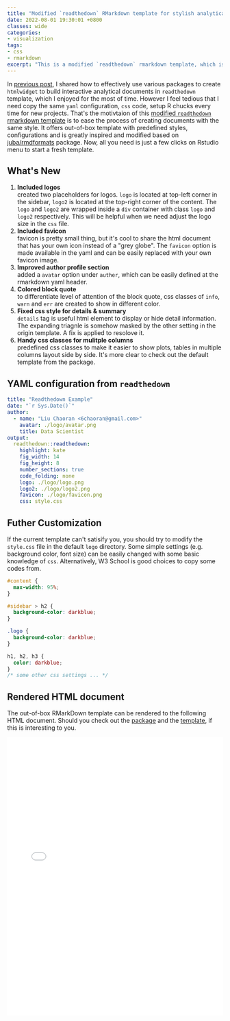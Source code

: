```yaml
---
title: "Modified `readthedown` RMarkdown template for stylish analytical documents"
date: 2022-08-01 19:30:01 +0800
classes: wide
categories:
- visualization
tags:
- css
- rmarkdown
excerpt: "This is a modified `readthedown` rmarkdown template, which is greatly inspired and modified based on [juba/rmdformats](https://github.com/juba/rmdformats) package. `readthedown` offer a similar [sphnix](https://www.sphinx-doc.org/en/master/) style, which is commmonly used in various python package documentations. I personally very much like the `readthedown` style and hence dive a little bit on the source code to figure out ways to make it easier for further customization."
---
```


In [previous post](https://6chaoran.github.io/data-story/visualization/tips-of-drafting-r-markdown-document/), I shared how to effectively use various packages to create `htmlwidget` to build interactive analytical documents in `readthedown` template, which I enjoyed for the most of time. However I feel tedious that I need copy the same `yaml` configuration, `css` code, setup R chucks every time for new projects. That's the motivtaion of this [modified `readthedown` rmarkdown template](https://github.com/6chaoran/readthedown) is to ease the process of creating documents with the same style. It offers out-of-box template with predefined styles, configurations and is greatly inspired and modified based on [juba/rmdformats](https://github.com/juba/rmdformats) package. Now, all you need is just a few clicks on Rstudio menu to start a fresh template.

## What's New

1. __Included logos__   
created two placeholders for logos. `logo` is located at top-left corner in the sidebar, `logo2` is located at the top-right corner of the content. The `logo` and `logo2` are wrapped inside a `div` container with class `logo` and `logo2` respectively. This will be helpful when we need adjust the logo size in the `css` file.
2. __Included favicon__   
favicon is pretty small thing, but it's cool to share the html document that has your own icon instead of a "grey globe". The `favicon` option is made available in the yaml and can be easily replaced with your own favicon image.
3. __Improved author profile section__   
added a `avatar` option under `auther`, which can be easily defined at the rmarkdown yaml header.
4. __Colored block quote__    
to differentiate level of attention of the block quote, css classes of `info`, `warn` and `err` are created to show in different color.  
5. __Fixed css style for details & summary__   
`details` tag is useful html element to display or hide detail information. The expanding triagnle is somehow masked by the other setting in the origin template. A fix is applied to resolove it.
6. __Handy css classes for mulitple columns__   
predefined css classes to make it easier to show plots, tables in multiple columns layout side by side. It's more clear to check out the default template from the package.


## YAML configuration from `readthedown`

```yaml
title: "Readthedown Example"
date: "`r Sys.Date()`"
author: 
  - name: "Liu Chaoran <6chaoran@gmail.com>"
    avatar: ./logo/avatar.png
    title: Data Scientist
output:
  readthedown::readthedown:
    highlight: kate
    fig_width: 14
    fig_height: 8
    number_sections: true
    code_folding: none
    logo: ./logo/logo.png
    logo2: ./logo/logo2.png
    favicon: ./logo/favicon.png
    css: style.css
```

## Futher Customization

If the current template can't satisify you, you should try to modify the `style.css` file in the default `logo` directory. Some simple settings (e.g. background color, font size) can be easily changed with some basic knowledge of `css`. Alternatively, W3 School is good choices to copy some codes from.

```css
#content {
  max-width: 95%;
}

#sidebar > h2 {
  background-color: darkblue;
}

.logo {
  background-color: darkblue;
}

h1, h2, h3 {
  color: darkblue;
}
/* some other css settings ... */
```


## Rendered HTML document

The out-of-box RMarkDown template can be rendered to the following HTML document. Should you check out the [package](https://github.com/6chaoran/readthedown) and the [template](https://github.com/6chaoran/readthedown/blob/master/inst/rmarkdown/templates/readthedown/skeleton/skeleton.Rmd), if this is interesting to you.

<!-- <iframe src="https://htmlpreview.github.io/?https://raw.githubusercontent.com/6chaoran/data-story/master/r-markdown/readthedown-template.html" allowfullscreen = true width="100%" height="650" style="border:none;"></iframe> -->

<iframe src="assets/document/readthedown-template.html" allowfullscreen = true width="100%" height="650" style="border:none;"></iframe>

